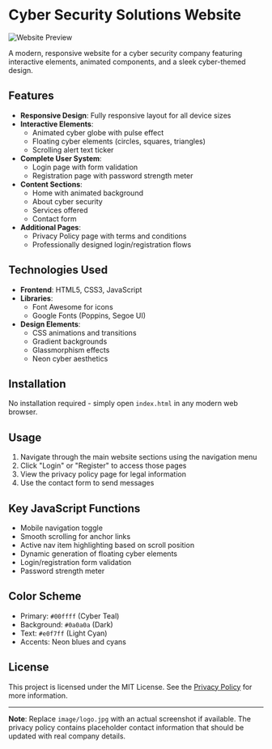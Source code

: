 # Cyber Security Solutions Website

![Website Preview](image/logo.jpg)

A modern, responsive website for a cyber security company featuring interactive elements, animated components, and a sleek cyber-themed design.

## Features

- **Responsive Design**: Fully responsive layout for all device sizes
- **Interactive Elements**:
  - Animated cyber globe with pulse effect
  - Floating cyber elements (circles, squares, triangles)
  - Scrolling alert text ticker
- **Complete User System**:
  - Login page with form validation
  - Registration page with password strength meter
- **Content Sections**:
  - Home with animated background
  - About cyber security
  - Services offered
  - Contact form
- **Additional Pages**:
  - Privacy Policy page with terms and conditions
  - Professionally designed login/registration flows

## Technologies Used

- **Frontend**: HTML5, CSS3, JavaScript
- **Libraries**:
  - Font Awesome for icons
  - Google Fonts (Poppins, Segoe UI)
- **Design Elements**:
  - CSS animations and transitions
  - Gradient backgrounds
  - Glassmorphism effects
  - Neon cyber aesthetics
 
## Installation

No installation required - simply open `index.html` in any modern web browser.

## Usage

1. Navigate through the main website sections using the navigation menu
2. Click "Login" or "Register" to access those pages
3. View the privacy policy page for legal information
4. Use the contact form to send messages

## Key JavaScript Functions

- Mobile navigation toggle
- Smooth scrolling for anchor links
- Active nav item highlighting based on scroll position
- Dynamic generation of floating cyber elements
- Login/registration form validation
- Password strength meter

## Color Scheme

- Primary: `#00ffff` (Cyber Teal)
- Background: `#0a0a0a` (Dark)
- Text: `#e0f7ff` (Light Cyan)
- Accents: Neon blues and cyans

## License

This project is licensed under the MIT License. See the [Privacy Policy](Privacy_Policy.html) for more information.

---

**Note**: Replace `image/logo.jpg` with an actual screenshot if available. The privacy policy contains placeholder contact information that should be updated with real company details.
